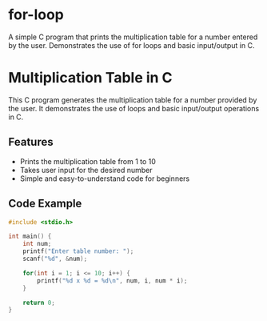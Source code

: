 # for-loop
A simple C program that prints the multiplication table for a number entered by the user. Demonstrates the use of for loops and basic input/output in C.
# Multiplication Table in C

This C program generates the multiplication table for a number provided by the user. It demonstrates the use of loops and basic input/output operations in C.

## Features

- Prints the multiplication table from 1 to 10
- Takes user input for the desired number
- Simple and easy-to-understand code for beginners

## Code Example

```c
#include <stdio.h>

int main() {
    int num;
    printf("Enter table number: ");
    scanf("%d", &num);

    for(int i = 1; i <= 10; i++) {
        printf("%d x %d = %d\n", num, i, num * i);
    }

    return 0;
}
